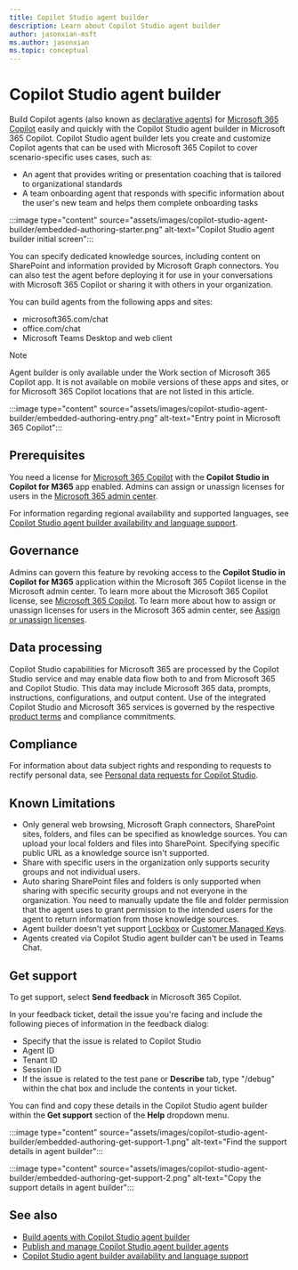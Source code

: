 ```yaml
---
title: Copilot Studio agent builder
description: Learn about Copilot Studio agent builder
author: jasonxian-msft
ms.author: jasonxian
ms.topic: conceptual
---
```


# Copilot Studio agent builder

Build Copilot agents (also known as [declarative agents](overview-declarative-agent.md)) for [Microsoft 365 Copilot](/copilot/microsoft-365/microsoft-365-copilot-overview) easily and quickly with the Copilot Studio agent builder in Microsoft 365 Copilot. Copilot Studio agent builder lets you create and customize Copilot agents that can be used with Microsoft 365 Copilot to cover scenario-specific uses cases, such as:

- An agent that provides writing or presentation coaching that is tailored to organizational standards
- A team onboarding agent that responds with specific information about the user's new team and helps them complete onboarding tasks

:::image type="content" source="assets/images/copilot-studio-agent-builder/embedded-authoring-starter.png" alt-text="Copilot Studio agent builder initial screen":::

You can specify dedicated knowledge sources, including content on SharePoint and information provided by Microsoft Graph connectors. You can also test the agent before deploying it for use in your conversations with Microsoft 365 Copilot or sharing it with others in your organization.

You can build agents from the following apps and sites:

- microsoft365.com/chat
- office.com/chat
- Microsoft Teams Desktop and web client

> [!NOTE]
> Agent builder is only available under the Work section of Microsoft 365 Copilot app. It is not available on mobile versions of these apps and sites, or for Microsoft 365 Copilot locations that are not listed in this article.

:::image type="content" source="assets/images/copilot-studio-agent-builder/embedded-authoring-entry.png" alt-text="Entry point in Microsoft 365 Copilot":::

## Prerequisites

You need a license for [Microsoft 365 Copilot](https://www.microsoft.com/microsoft-365/copilot/enterprise) with the **Copilot Studio in Copilot for M365** app enabled. Admins can assign or unassign licenses for users in the [Microsoft 365 admin center](/microsoft-365/admin/manage/assign-licenses-to-users).

For information regarding regional availability and supported languages, see [Copilot Studio agent builder availability and language support](copilot-studio-agent-builder-availability.md).

## Governance

Admins can govern this feature by revoking access to the **Copilot Studio in Copilot for M365** application within the Microsoft 365 Copilot license in the Microsoft admin center. To learn more about the Microsoft 365 Copilot license, see [Microsoft 365 Copilot](https://www.microsoft.com/microsoft-365/copilot/enterprise). To learn more about how to assign or unassign licenses for users in the Microsoft 365 admin center, see [Assign or unassign licenses](/microsoft-365/admin/manage/assign-licenses-to-users).

## Data processing

Copilot Studio capabilities for Microsoft 365 are processed by the Copilot Studio service and may enable data flow both to and from Microsoft 365 and Copilot Studio. This data may include Microsoft 365 data, prompts, instructions, configurations, and output content. Use of the integrated Copilot Studio and Microsoft 365 services is governed by the respective [product terms](https://go.microsoft.com/fwlink/?linkid=2173816) and compliance commitments.

## Compliance

For information about data subject rights and responding to requests to rectify personal data, see [Personal data requests for Copilot Studio](/microsoft-copilot-studio/personal-data-summary).

## Known Limitations

- Only general web browsing, Microsoft Graph connectors, SharePoint sites, folders, and files can be specified as knowledge sources. You can upload your local folders and files into SharePoint. Specifying specific public URL as a knowledge source isn't supported.
- Share with specific users in the organization only supports security groups and not individual users.
- Auto sharing SharePoint files and folders is only supported when sharing with specific security groups and not everyone in the organization. You need to manually update the file and folder permission that the agent uses to grant permission to the intended users for the agent to return information from those knowledge sources.
- Agent builder doesn't yet support [Lockbox](/power-platform/admin/about-lockbox) or [Customer Managed Keys](/azure/storage/common/customer-managed-keys-overview).
- Agents created via Copilot Studio agent builder can't be used in Teams Chat.

## Get support

To get support, select **Send feedback** in Microsoft 365 Copilot.

In your feedback ticket, detail the issue you're facing and include the following pieces of information in the feedback dialog:

- Specify that the issue is related to Copilot Studio
- Agent ID
- Tenant ID
- Session ID
- If the issue is related to the test pane or **Describe** tab, type "/debug" within the chat box and include the contents in your ticket.

You can find and copy these details in the Copilot Studio agent builder within the **Get support** section of the **Help** dropdown menu.

:::image type="content" source="assets/images/copilot-studio-agent-builder/embedded-authoring-get-support-1.png" alt-text="Find the support details in agent builder":::

:::image type="content" source="assets/images/copilot-studio-agent-builder/embedded-authoring-get-support-2.png" alt-text="Copy the support details in agent builder":::

## See also

- [Build agents with Copilot Studio agent builder](copilot-studio-agent-builder-build.md)
- [Publish and manage Copilot Studio agent builder agents](copilot-studio-agent-builder-publish.md)
- [Copilot Studio agent builder availability and language support](copilot-studio-agent-builder-availability.md)
